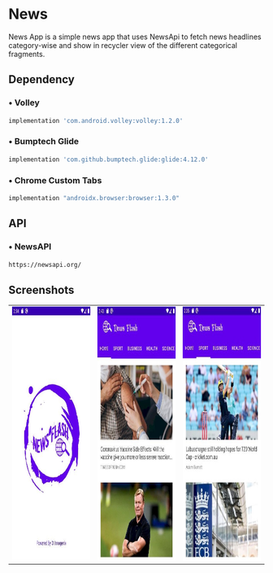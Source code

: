 # News
News App is a simple news app that uses NewsApi to fetch news headlines category-wise and show in recycler view of the different categorical fragments.

## Dependency

### • Volley
```bash
implementation 'com.android.volley:volley:1.2.0'
```
### • Bumptech Glide
```bash
implementation 'com.github.bumptech.glide:glide:4.12.0'
```
### • Chrome Custom Tabs
```bash
implementation "androidx.browser:browser:1.3.0"
```

## API
### • NewsAPI
```bash
https://newsapi.org/
```

## Screenshots
<table>
<tr>
    <td><img src="https://github.com/SatyamSoni23/News/blob/master/Screenshots/cc1.JPG" width=340 height=500 padding = "20"/></td>
    <td><img src="https://github.com/SatyamSoni23/News/blob/master/Screenshots/cc2.JPG" width=340 height=500 padding = "20"/></td>
    <td><img src="https://github.com/SatyamSoni23/News/blob/master/Screenshots/cc3.JPG" width=340 height=500 padding = "20"/></td>
  </tr>
</table>
